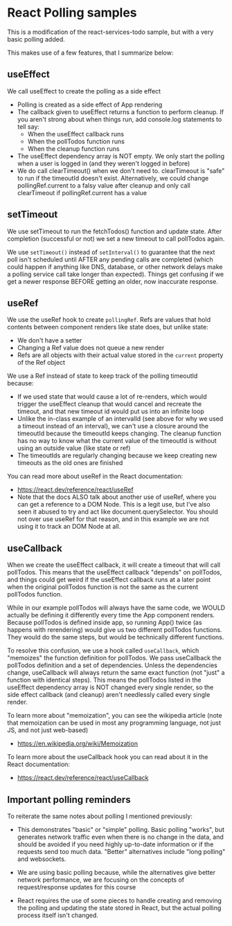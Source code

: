 # React Polling samples

This is a modification of the react-services-todo sample, but with a very basic polling added.  

This makes use of a few features, that I summarize below:

## useEffect 

We call useEffect to create the polling as a side effect

- Polling is created as a side effect of App rendering
- The callback given to useEffect returns a function to perform cleanup.  If you aren't strong about when things run, add console.log statements to tell say:
    - When the useEffect callback runs
    - When the pollTodos function runs
    - When the cleanup function runs
- The useEffect dependency array is NOT empty.  We only start the polling when a user is logged in (and they weren't logged in before)
- We do call clearTimeout() when we don't need to.  clearTimeout is "safe" to run if the timeoutId doesn't exist.  Alternatively, we could change pollingRef.current to a falsy value after cleanup and only call clearTimeout if pollingRef.current has a value

## setTimeout

We use setTimeout to run the fetchTodos() function and update state.  After completion (successful or not) we set a new timeout to call pollTodos again.  

We use `setTimeout()` instead of `setInterval()` to guarantee that the next poll isn't scheduled until AFTER any pending calls are completed (which could happen if anything like DNS, database, or other network delays make a polling service call take longer than expected).  Things get confusing if we get a newer response BEFORE getting an older, now inaccurate response.

## useRef

We use the useRef hook to create `pollingRef`.  Refs are values that hold contents between component renders like state does, but unlike state:
- We don't have a setter
- Changing a Ref value does not queue a new render
- Refs are all objects with their actual value stored in the `current` property of the Ref object

We use a Ref instead of state to keep track of the polling timeoutId because:
- If we used state that would cause a lot of re-renders, which would trigger the useEffect cleanup that would cancel and recreate the timeout, and that new timeout id would put us into an infinite loop
- Unlike the in-class example of an intervalId (see above for why we used a timeout instead of an interval), we can't use a closure around the timeoutId because the timeoutId keeps changing.  The cleanup function has no way to know what the current value of the timeoutId is without using an outside value (like state or ref)
- The timeoutIds are regularly changing because we keep creating new timeouts as the old ones are finished

You can read more about useRef in the React documentation:
- https://react.dev/reference/react/useRef
- Note that the docs ALSO talk about another use of useRef, where you can get a reference to a DOM Node.  This is a legit use, but I've also seen it abused to try and act like document.querySelector.  You should not over use useRef for that reason, and in this example we are not using it to track an DOM Node at all.

## useCallback

When we create the useEffect callback, it will create a timeout that will call pollTodos.  This means that the useEffect callback "depends" on pollTodos, and things could get weird if the useEffect callback runs at a later point when the original pollTodos function is not the same as the current pollTodos function.  

While in our example pollTodos will always have the same code, we WOULD actually be defining it differently every time the App component renders.  Because pollTodos is defined inside app, so running App() twice (as happens with rerendering) would give us two different pollTodos functions.  They would do the same steps, but would be technically different functions.  

To resolve this confusion, we use a hook called `useCallback`, which "memoizes" the function definition for pollTodos.  We pass useCallback the pollTodos definition and a set of dependencies.  Unless the dependencies change, useCallback will always return the same exact function (not "just" a function with identical steps).  This means the pollTodos listed in the useEffect dependency array is NOT changed every single render, so the side effect callback (and cleanup) aren't needlessly called every single render.

To learn more about "memoization", you can see the wikipedia article (note that memoization can be used in most any programming language, not just JS, and not just web-based)
- https://en.wikipedia.org/wiki/Memoization

To learn more about the useCallback hook you can read about it in the React documentation:
- https://react.dev/reference/react/useCallback


## Important polling reminders

To reiterate the same notes about polling I mentioned previously:

- This demonstrates "basic" or "simple" polling. Basic polling "works", but generates network traffic even when there is no change in the data, and should be avoided if you need highly up-to-date information or if the requests send too much data.  "Better" alternatives include "long polling" and websockets.

- We are using basic polling because, while the alternatives give better network performance, we are focusing on the concepts of request/response updates for this course

- React requires the use of some pieces to handle creating and removing the polling and updating the state stored in React, but the actual polling process itself isn't changed.




